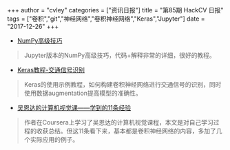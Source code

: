 +++
author = "cvley"
categories = ["资讯日报"]
title = "第85期 HackCV 日报"
tags = ["卷积","git","神经网络","卷积神经网络","Keras","Jupyter"]
date = "2017-12-26"
+++

- [NumPy高级技巧](http://nbviewer.jupyter.org/github/vlad17/np-learn/blob/master/presentation.ipynb?from=hackcv&hmsr=hackcv.com&utm_medium=hackcv.com&utm_source=hackcv.com)

> Jupyter版本的NumPy高级技巧，代码+解释非常的详细，很好的教程。

- [Keras教程-交通信号识别](https://chsasank.github.io/keras-tutorial.html?from=hackcv&hmsr=hackcv.com&utm_medium=hackcv.com&utm_source=hackcv.com)

> Keras的使用示例教程，如何构建卷积神经网络进行交通信号的识别，同时使用数据augmentation提高模型的准确性。

- [吴恩达的计算机视觉课——学到的11条经验](https://www.kdnuggets.com/2017/12/ng-computer-vision-11-lessons-learnied.html?from=hackcv&hmsr=hackcv.com&utm_medium=hackcv.com&utm_source=hackcv.com)

> 作者在Coursera上学习了吴恩达的计算机视觉课程，本文是对自己学习过程的收获总结。但这11条看下来，基本都是卷积神经网络的内容，多加了几个实际应用的例子。

